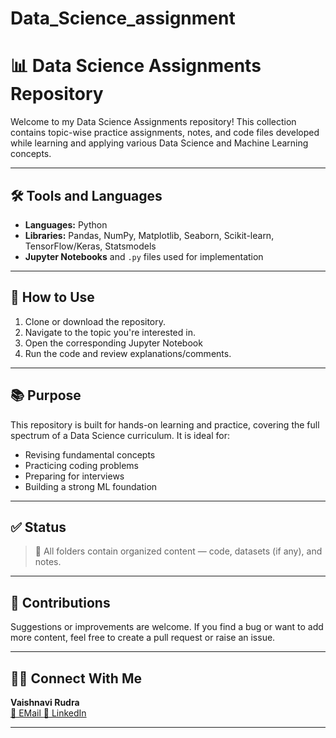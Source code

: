 # Data_Science_assignment

# 📊 Data Science Assignments Repository

Welcome to my Data Science Assignments repository! This collection contains topic-wise practice assignments, notes, and code files developed while learning and applying various Data Science and Machine Learning concepts.

---

## 🛠️ Tools and Languages

- **Languages:** Python
- **Libraries:** Pandas, NumPy, Matplotlib, Seaborn, Scikit-learn, TensorFlow/Keras, Statsmodels
- **Jupyter Notebooks** and `.py` files used for implementation

---

## 📌 How to Use

1. Clone or download the repository.
2. Navigate to the topic you're interested in.
3. Open the corresponding Jupyter Notebook
4. Run the code and review explanations/comments.

---

## 📚 Purpose

This repository is built for hands-on learning and practice, covering the full spectrum of a Data Science curriculum. It is ideal for:

- Revising fundamental concepts
- Practicing coding problems
- Preparing for interviews
- Building a strong ML foundation

---

## ✅ Status

> 📁 All folders contain organized content — code, datasets (if any), and notes.

---

## 🤝 Contributions

Suggestions or improvements are welcome. If you find a bug or want to add more content, feel free to create a pull request or raise an issue.

---

## 🙋‍♀️ Connect With Me

**Vaishnavi Rudra**  
[🔗 EMail ](vaishnavirudra03@gmail.com)
[🔗 LinkedIn ](https://www.linkedin.com/in/vaishnavi-rudra-93954a341)

---

